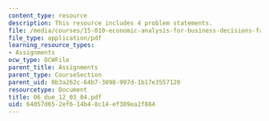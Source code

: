 ```yaml
---
content_type: resource
description: This resource includes 4 problem statements.
file: /media/courses/15-010-economic-analysis-for-business-decisions-fall-2004/64057d652ef614b48c14ef389ea2f884_06_due_12_03_04.pdf
file_type: application/pdf
learning_resource_types:
- Assignments
ocw_type: OCWFile
parent_title: Assignments
parent_type: CourseSection
parent_uid: 0b3a262c-64b7-3098-997d-1b17e3557120
resourcetype: Document
title: 06_due_12_03_04.pdf
uid: 64057d65-2ef6-14b4-8c14-ef389ea2f884
---
```

